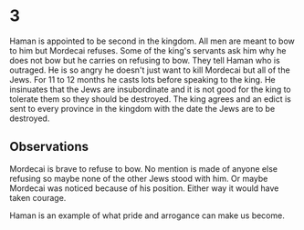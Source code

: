 # 3

Haman is appointed to be second in the kingdom. All men are meant to bow to him but Mordecai refuses. Some of the king's servants ask him why he does not bow but he carries on refusing to bow. They tell Haman who is outraged. He is so angry he doesn't just want to kill Mordecai but all of the Jews. For 11 to 12 months he casts lots before speaking to the king. He insinuates that the Jews are insubordinate and it is not good for the king to tolerate them so they should be destroyed. The king agrees and an edict is sent to every province in the kingdom with the date the Jews are to be destroyed. 

## Observations
Mordecai is brave to refuse to bow. No mention is made of anyone else refusing so maybe none of the other Jews stood with him. Or maybe Mordecai was noticed because of his position. Either way it would have taken courage. 

Haman is an example of what pride and arrogance can make us become. 